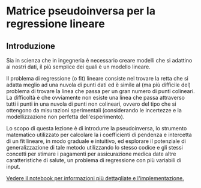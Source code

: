 # Matrice pseudoinversa per la regressione lineare

## Introduzione

Sia in scienza che in ingegneria è necessario creare modelli che si adattino ai nostri dati, il più semplice dei quali è un modello lineare.

Il problema di regressione (o fit) lineare consiste nel trovare la retta che si adatta meglio ad una nuvola di punti dati ed è simile al (ma più difficile del) problema di trovare la linea che passa per un gran numero di punti colineari. La difficoltà è che ovviamente non esiste una linea che passa attraverso tutti i punti in una nuvola di punti non colineari, ovvero del tipo che si ottengono da misurazioni sperimentali (considerando le incertezze e la modellizzazione non perfetta dell'esperimento).

Lo scopo di questa lezione è di introdurre la pseudoinversa, lo strumento matematico utilizzato per calcolare la i coefficienti di pendenza e intercetta di un fit lineare, in modo graduale e intuitivo, ed esplorare il potenziale di generalizzazione di tale metodo utilizzando lo stesso codice e gli stessi concetti per stimare i pagamenti per assicurazione medica date altre caratteristiche di salute, un problema di regressione con più variabili di input.

[Vedere il notebook per informazioni più dettagliate e l'implementazione.](https://github.com/RiccardoRiglietti/Regressione-Lineare-usando-la-Matrice-Pseudoinversa/blob/main/Pseudoinversa.ipynb)
